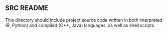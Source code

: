 ## SRC README

This directory should include project source code written in both interpreted (R, Python) and compiled (C++, Java) languages, as well as shell scripts.
